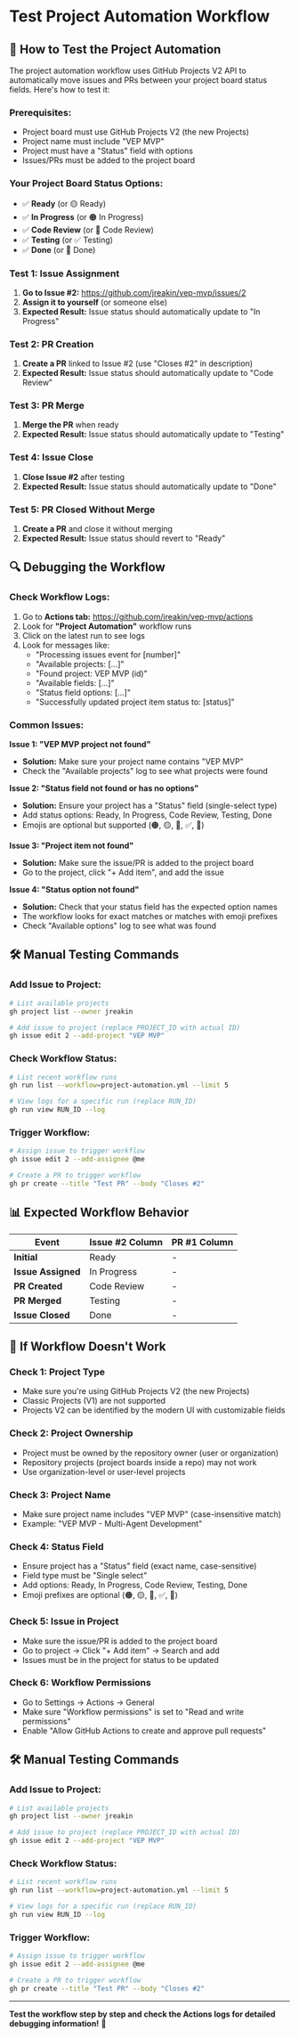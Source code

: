 # Test Project Automation Workflow

## 🧪 How to Test the Project Automation

The project automation workflow uses GitHub Projects V2 API to automatically move issues and PRs between your project board status fields. Here's how to test it:

### **Prerequisites:**
- Project board must use GitHub Projects V2 (the new Projects)
- Project name must include "VEP MVP"
- Project must have a "Status" field with options
- Issues/PRs must be added to the project board

### **Your Project Board Status Options:**
- ✅ **Ready** (or 🟡 Ready)
- ✅ **In Progress** (or 🟠 In Progress)
- ✅ **Code Review** (or 👀 Code Review)
- ✅ **Testing** (or ✅ Testing)
- ✅ **Done** (or 🎉 Done)

### **Test 1: Issue Assignment**
1. **Go to Issue #2:** https://github.com/jreakin/vep-mvp/issues/2
2. **Assign it to yourself** (or someone else)
3. **Expected Result:** Issue status should automatically update to "In Progress"

### **Test 2: PR Creation**
1. **Create a PR** linked to Issue #2 (use "Closes #2" in description)
2. **Expected Result:** Issue status should automatically update to "Code Review"

### **Test 3: PR Merge**
1. **Merge the PR** when ready
2. **Expected Result:** Issue status should automatically update to "Testing"

### **Test 4: Issue Close**
1. **Close Issue #2** after testing
2. **Expected Result:** Issue status should automatically update to "Done"

### **Test 5: PR Closed Without Merge**
1. **Create a PR** and close it without merging
2. **Expected Result:** Issue status should revert to "Ready"

## 🔍 **Debugging the Workflow**

### **Check Workflow Logs:**
1. Go to **Actions tab:** https://github.com/jreakin/vep-mvp/actions
2. Look for **"Project Automation"** workflow runs
3. Click on the latest run to see logs
4. Look for messages like:
   - "Processing issues event for [number]"
   - "Available projects: [...]"
   - "Found project: VEP MVP (id)"
   - "Available fields: [...]"
   - "Status field options: [...]"
   - "Successfully updated project item status to: [status]"

### **Common Issues:**

**Issue 1: "VEP MVP project not found"**
- **Solution:** Make sure your project name contains "VEP MVP"
- Check the "Available projects" log to see what projects were found

**Issue 2: "Status field not found or has no options"**
- **Solution:** Ensure your project has a "Status" field (single-select type)
- Add status options: Ready, In Progress, Code Review, Testing, Done
- Emojis are optional but supported (🟠, 🟡, 👀, ✅, 🎉)

**Issue 3: "Project item not found"**
- **Solution:** Make sure the issue/PR is added to the project board
- Go to the project, click "+ Add item", and add the issue

**Issue 4: "Status option not found"**
- **Solution:** Check that your status field has the expected option names
- The workflow looks for exact matches or matches with emoji prefixes
- Check "Available options" log to see what was found

## 🛠️ **Manual Testing Commands**

### **Add Issue to Project:**
```bash
# List available projects
gh project list --owner jreakin

# Add issue to project (replace PROJECT_ID with actual ID)
gh issue edit 2 --add-project "VEP MVP"
```

### **Check Workflow Status:**
```bash
# List recent workflow runs
gh run list --workflow=project-automation.yml --limit 5

# View logs for a specific run (replace RUN_ID)
gh run view RUN_ID --log
```

### **Trigger Workflow:**
```bash
# Assign issue to trigger workflow
gh issue edit 2 --add-assignee @me

# Create a PR to trigger workflow
gh pr create --title "Test PR" --body "Closes #2"
```

## 📊 **Expected Workflow Behavior**

| Event | Issue #2 Column | PR #1 Column |
|-------|----------------|--------------|
| **Initial** | Ready | - |
| **Issue Assigned** | In Progress | - |
| **PR Created** | Code Review | - |
| **PR Merged** | Testing | - |
| **Issue Closed** | Done | - |

## 🚨 **If Workflow Doesn't Work**

### **Check 1: Project Type**
- Make sure you're using GitHub Projects V2 (the new Projects)
- Classic Projects (V1) are not supported
- Projects V2 can be identified by the modern UI with customizable fields

### **Check 2: Project Ownership**
- Project must be owned by the repository owner (user or organization)
- Repository projects (project boards inside a repo) may not work
- Use organization-level or user-level projects

### **Check 3: Project Name**
- Make sure project name includes "VEP MVP" (case-insensitive match)
- Example: "VEP MVP - Multi-Agent Development"

### **Check 4: Status Field**
- Ensure project has a "Status" field (exact name, case-sensitive)
- Field type must be "Single select"
- Add options: Ready, In Progress, Code Review, Testing, Done
- Emoji prefixes are optional (🟠, 🟡, 👀, ✅, 🎉)

### **Check 5: Issue in Project**
- Make sure the issue/PR is added to the project board
- Go to project → Click "+ Add item" → Search and add
- Issues must be in the project for status to be updated

### **Check 6: Workflow Permissions**
- Go to Settings → Actions → General
- Make sure "Workflow permissions" is set to "Read and write permissions"
- Enable "Allow GitHub Actions to create and approve pull requests"

## 🛠️ **Manual Testing Commands**

### **Add Issue to Project:**
```bash
# List available projects
gh project list --owner jreakin

# Add issue to project (replace PROJECT_ID with actual ID)
gh issue edit 2 --add-project "VEP MVP"
```

### **Check Workflow Status:**
```bash
# List recent workflow runs
gh run list --workflow=project-automation.yml --limit 5

# View logs for a specific run (replace RUN_ID)
gh run view RUN_ID --log
```

### **Trigger Workflow:**
```bash
# Assign issue to trigger workflow
gh issue edit 2 --add-assignee @me

# Create a PR to trigger workflow
gh pr create --title "Test PR" --body "Closes #2"
```

---

**Test the workflow step by step and check the Actions logs for detailed debugging information!** 🧪